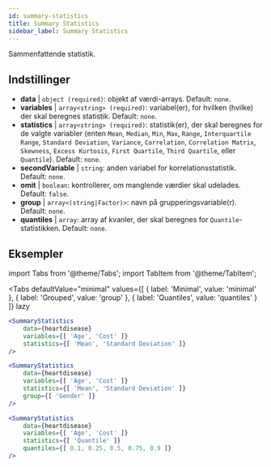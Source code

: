 ```yaml
---
id: summary-statistics 
title: Summary Statistics
sidebar_label: Summary Statistics
---
```


Sammenfattende statistik.

## Indstillinger

* __data__ | `object (required)`: objekt af værdi-arrays. Default: `none`.
* __variables__ | `array<string> (required)`: variabel(er), for hvilken (hvilke) der skal beregnes statistik. Default: `none`.
* __statistics__ | `array<string> (required)`: statistik(er), der skal beregnes for de valgte variabler (enten `Mean`, `Median`, `Min`, `Max`, `Range`, `Interquartile Range`, `Standard Deviation`, `Variance`, `Correlation`, `Correlation Matrix`, `Skewness`, `Excess Kurtosis`, `First Quartile`, `Third Quartile`, eller `Quantile`). Default: `none`.
* __secondVariable__ | `string`: anden variabel for korrelationsstatistik. Default: `none`.
* __omit__ | `boolean`: kontrollerer, om manglende værdier skal udelades. Default: `false`.
* __group__ | `array<(string|Factor)>`: navn på grupperingsvariable(r). Default: `none`.
* __quantiles__ | `array`: array af kvanler, der skal beregnes for `Quantile`-statistikken. Default: `none`.


## Eksempler

import Tabs from '@theme/Tabs';
import TabItem from '@theme/TabItem';

<Tabs
    defaultValue="minimal"
    values={[
        { label: 'Minimal', value: 'minimal' },
        { label: 'Grouped', value: 'group' },
        { label: 'Quantiles', value: 'quantiles' }
    ]}
    lazy
>

<TabItem value="minimal">

```jsx live
<SummaryStatistics 
    data={heartdisease} 
    variables={[ 'Age', 'Cost' ]}
    statistics={[ 'Mean', 'Standard Deviation' ]}
/>
```

</TabItem>

<TabItem value="group" >

```jsx live
<SummaryStatistics 
    data={heartdisease} 
    variables={[ 'Age', 'Cost' ]}
    statistics={[ 'Mean', 'Standard Deviation' ]}
    group={[ 'Gender' ]}
/>
```
</TabItem>

<TabItem value="quantiles">

```jsx live
<SummaryStatistics 
    data={heartdisease} 
    variables={[ 'Age', 'Cost' ]}
    statistics={[ 'Quantile' ]}
    quantiles={[ 0.1, 0.25, 0.5, 0.75, 0.9 ]}
/>
```

</TabItem>

</Tabs>
